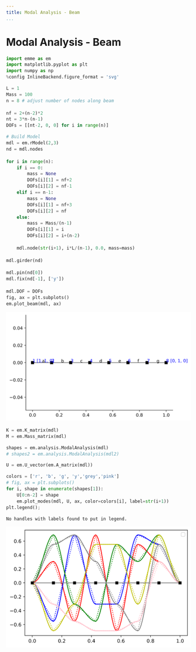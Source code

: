 ```yaml
---
title: Modal Analysis - Beam
...
```


# Modal Analysis - Beam

```python
import emme as em
import matplotlib.pyplot as plt
import numpy as np
%config InlineBackend.figure_format = 'svg'
```


<!--# Problem 2 - Modal Analysis-->


```python
L = 1
Mass = 100
n = 8 # adjust number of nodes along beam

nf = 2+(n-2)*2
nt = 3*n-(n-1)
DOFs = [[nt-2, 0, 0] for i in range(n)]
```


```python
# Build Model
mdl = em.rModel(2,3)
nd = mdl.nodes

for i in range(n):
    if i == 0:
        mass = None
        DOFs[i][1] = nf+2
        DOFs[i][2] = nf-1
    elif i == n-1:
        mass = None
        DOFs[i][1] = nf+3
        DOFs[i][2] = nf     
    else:
        mass = Mass/(n-1)
        DOFs[i][1] = i
        DOFs[i][2] = i+(n-2)
        
    mdl.node(str(i+1), i*L/(n-1), 0.0, mass=mass)

mdl.girder(nd)

mdl.pin(nd[0])
mdl.fix(nd[-1], ['y'])

mdl.DOF = DOFs
fig, ax = plt.subplots()
em.plot_beam(mdl, ax)
```


![svg](img/output_3_0.svg)



```python
K = em.K_matrix(mdl)
M = em.Mass_matrix(mdl)
```


```python
shapes = em.analysis.ModalAnalysis(mdl)
# shapes2 = em.analysis.ModalAnalysis(mdl2)
```


```python
U = em.U_vector(em.A_matrix(mdl))
```


```python
colors = ['r', 'b', 'g', 'y','grey','pink']
# fig, ax = plt.subplots()
for i, shape in enumerate(shapes[1]):
    U[0:n-2] = shape
    em.plot_modes(mdl, U, ax, color=colors[i], label=str(i+1))
plt.legend();
```

    No handles with labels found to put in legend.
    


![svg](img/output_8_1.svg)



```python

```
